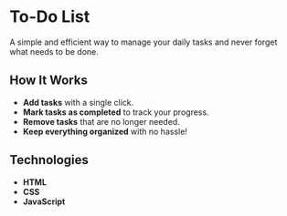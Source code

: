 # To-Do List

A simple and efficient way to manage your daily tasks and never forget what needs to be done.

## How It Works

- **Add tasks** with a single click.
- **Mark tasks as completed** to track your progress.
- **Remove tasks** that are no longer needed.
- **Keep everything organized** with no hassle!

## Technologies

- **HTML**
- **CSS**
- **JavaScript**
